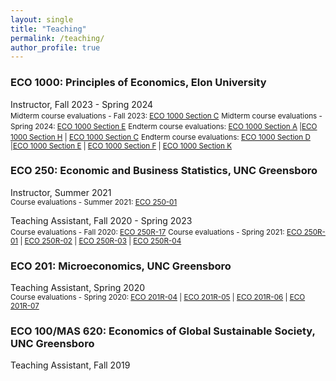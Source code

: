 ```yaml
---
layout: single
title: "Teaching"
permalink: /teaching/
author_profile: true
---
```


<!---
[**Summary of teaching evaluations**](https://satyaki4.github.io/files/summary_of_evaluations_satyaki.pdf)
-->

### ECO 1000: Principles of Economics, Elon University
Instructor, Fall 2023 - Spring 2024
<br/><small>Midterm course evaluations - Fall 2023: [ECO 1000 Section C][eco_1000_C_mid]</small> 
<small>Midterm course evaluations - Spring 2024: [ECO 1000 Section E][eco_1000_E_mid]</small> 
<small>Endterm course evaluations: [ECO 1000 Section A][eco_1000_A] |[ECO 1000 Section H][eco_1000_H] | [ECO 1000 Section C][eco_1000_C]</small> 
<small>Endterm course evaluations: [ECO 1000 Section D][eco_1000_D] |[ECO 1000 Section E][eco_1000_E] | [ECO 1000 Section F][eco_1000_F] | [ECO 1000 Section K][eco_1000_K]</small><br>

### ECO 250: Economic and Business Statistics, UNC Greensboro
Instructor, Summer 2021
<br/><small>Course evaluations - Summer 2021: [ECO 250-01][eco_250_01]</small><br>

Teaching Assistant, Fall 2020 - Spring 2023
<br/><small>Course evaluations - Fall 2020: [ECO 250R-17][eco_250R_17]</small> 
<small>Course evaluations - Spring 2021: [ECO 250R-01][eco_250R_01] | [ECO 250R-02][eco_250R_02] | [ECO 250R-03][eco_250R_03] | [ECO 250R-04][eco_250R_04]</small><br>

### ECO 201: Microeconomics, UNC Greensboro
Teaching Assistant, Spring 2020
<br/><small>Course evaluations - Spring 2020: [ECO 201R-04][eco_201R_04] | [ECO 201R-05][eco_201R_05] | [ECO 201R-06][eco_201R_06] | [ECO 201R-07][eco_201R_07]</small><br>

### ECO 100/MAS 620: Economics of Global Sustainable Society, UNC Greensboro
Teaching Assistant, Fall 2019

[eco_201R_04]: https://satyaki4.github.io/files/Spring_2020_ECO_201R_04.pdf
[eco_201R_05]: https://satyaki4.github.io/files/Spring_2020_ECO_201R_05.pdf
[eco_201R_06]: https://satyaki4.github.io/files/Spring_2020_ECO_201R_06.pdf
[eco_201R_07]: https://satyaki4.github.io/files/Spring_2020_ECO_201R_07.pdf
[eco_250_01]: https://satyaki4.github.io/files/Summer_2021_ECO_250-01.pdf
[eco_250R_17]: https://satyaki4.github.io/files/Fall_2020_ECO_250R_17.pdf
[eco_250R_01]: https://satyaki4.github.io/files/Spring_2021_ECO_250R_01.pdf
[eco_250R_02]: https://satyaki4.github.io/files/Spring_2021_ECO_250R_02.pdf
[eco_250R_03]: https://satyaki4.github.io/files/Spring_2021_ECO_250R_03.pdf
[eco_250R_04]: https://satyaki4.github.io/files/Spring_2021_ECO_250R_04.pdf
[eco_1000_A]: https://satyaki4.github.io/files/Fall_2023_ECO1000A.pdf
[eco_1000_H]: https://satyaki4.github.io/files/Fall_2023_ECO1000H.pdf
[eco_1000_C]: https://satyaki4.github.io/files/Fall_2023_ECO1000C.pdf
[eco_1000_D]: https://satyaki4.github.io/files/Spring_2024_ECO1000D.pdf
[eco_1000_E]: https://satyaki4.github.io/files/Spring_2024_ECO1000E.pdf
[eco_1000_F]: https://satyaki4.github.io/files/Spring_2024_ECO1000F.pdf
[eco_1000_K]: https://satyaki4.github.io/files/Spring_2024_ECO1000K.pdf
[eco_1000_C_mid]: https://satyaki4.github.io/files/Fall_2023_ECO1000C_midterm.pdf
[eco_1000_E_mid]: https://satyaki4.github.io/files/Spring_2024_ECO1000E_midterm.pdf
